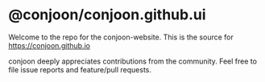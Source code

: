 # @conjoon/conjoon.github.ui

Welcome to the repo for the conjoon-website. This is the source for https://conjoon.github.io

conjoon deeply appreciates contributions from the community. Feel free to file issue reports and feature/pull requests.